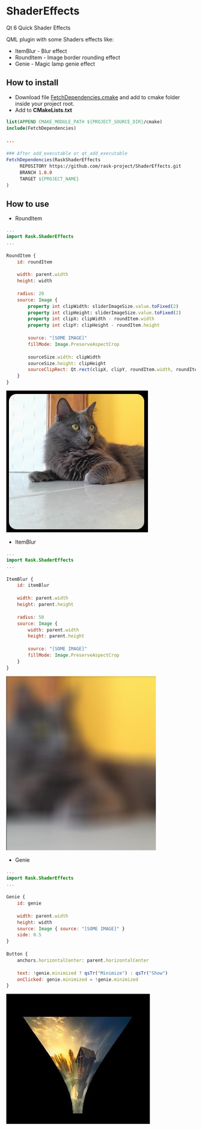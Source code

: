 # ShaderEffects
Qt 6 Quick Shader Effects

QML plugin with some Shaders effects like:

* ItemBlur - Blur effect
* RoundItem - Image border rounding effect
* Genie - Magic lamp genie effect

## How to install

* Download file [FetchDependencies.cmake](https://gist.github.com/marssola/994ee9efb787024dcc7b323541a2c95c) and add to cmake folder inside your project root.
* Add to **CMakeLists.txt**

```cmake
list(APPEND CMAKE_MODULE_PATH ${PROJECT_SOURCE_DIR}/cmake)
include(FetchDependencies)

...

### After add_executable or qt_add_executable
FetchDependencies(RaskShaderEffects
     REPOSITORY https://github.com/rask-project/ShaderEffects.git
     BRANCH 1.0.0
     TARGET ${PROJECT_NAME}
)
```

## How to use

* RoundItem

```qml
...
import Rask.ShaderEffects
...

RoundItem {
    id: roundItem

    width: parent.width
    height: width

    radius: 20
    source: Image {
        property int clipWidth: sliderImageSize.value.toFixed(2)
        property int clipHeight: sliderImageSize.value.toFixed(2)
        property int clipX: clipWidth - roundItem.width
        property int clipY: clipHeight - roundItem.height

        source: "[SOME IMAGE]"
        fillMode: Image.PreserveAspectCrop

        sourceSize.width: clipWidth
        sourceSize.height: clipHeight
        sourceClipRect: Qt.rect(clipX, clipY, roundItem.width, roundItem.height)
    }
}
```

![RoundImage](/doc/RoundImage.jpg)

* ItemBlur

```qml
...
import Rask.ShaderEffects
...

ItemBlur {
    id: itemBlur

    width: parent.width
    height: parent.height

    radius: 50
    source: Image {
        width: parent.width
        height: parent.height

        source: "[SOME IMAGE]"
        fillMode: Image.PreserveAspectCrop
    }
}
```

![ItemBlur](/doc/ItemBlur.jpg)

* Genie

```qml
...
import Rask.ShaderEffects
...

Genie {
    id: genie

    width: parent.width
    height: width
    source: Image { source: "[SOME IMAGE]" }
    side: 0.5
}

Button {
    anchors.horizontalCenter: parent.horizontalCenter

    text: !genie.minimized ? qsTr("Minimize") : qsTr("Show")
    onClicked: genie.minimized = !genie.minimized
}
```

![Genie](/doc/Genie.jpg)
